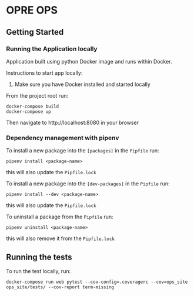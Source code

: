 # OPRE OPS

## Getting Started
### Running the Application locally

Application built using python Docker image and runs within Docker.

Instructions to start app locally:

1. Make sure you have Docker installed and started locally

From the project root run:

```
docker-compose build
docker-compose up
```

Then navigate to http://localhost:8080 in your browser

### Dependency management with pipenv

To install a new package into the `[packages]` in the `Pipfile` run:
```
pipenv install <package-name>
```

this will also update the `Pipfile.lock`

To install a new package into the `[dev-packages]` in the `Pipfile` run:
```
pipenv install --dev <package-name>
```

this will also update the `Pipfile.lock`

To uninstall a package from the `Pipfile` run:
```
pipenv uninstall <package-name>
```

this will also remove it from the `Pipfile.lock`

## Running the tests

To run the test locally, run:
```
docker-compose run web pytest --cov-config=.coveragerc --cov=ops_site ops_site/tests/ --cov-report term-missing
```
